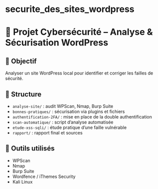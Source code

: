 # securite_des_sites_wordpress
# 🔐 Projet Cybersécurité – Analyse & Sécurisation WordPress

## 📌 Objectif
Analyser un site WordPress local pour identifier et corriger les failles de sécurité.

## 📁 Structure
- `analyse-site/` : audit WPScan, Nmap, Burp Suite
- `bonnes-pratiques/` : sécurisation via plugins et fichiers
- `authentification-2FA/` : mise en place de la double authentification
- `scan-automatique/` : script d’analyse automatisée
- `etude-xss-sqli/` : étude pratique d’une faille vulnérable
- `rapport/` : rapport final et sources

## 🧰 Outils utilisés
- WPScan
- Nmap
- Burp Suite
- Wordfence / iThemes Security
- Kali Linux
